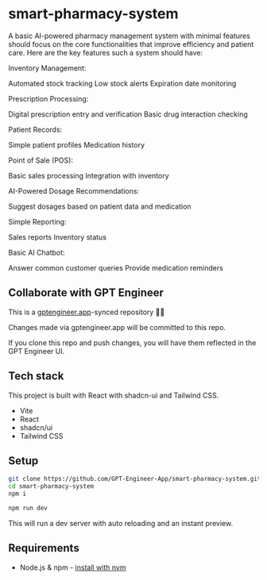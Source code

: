 # smart-pharmacy-system

A basic AI-powered pharmacy management system with minimal features should focus on the core functionalities that improve efficiency and patient care. Here are the key features such a system should have:

Inventory Management:

Automated stock tracking
Low stock alerts
Expiration date monitoring


Prescription Processing:

Digital prescription entry and verification
Basic drug interaction checking


Patient Records:

Simple patient profiles
Medication history


Point of Sale (POS):

Basic sales processing
Integration with inventory


AI-Powered Dosage Recommendations:

Suggest dosages based on patient data and medication


Simple Reporting:

Sales reports
Inventory status


Basic AI Chatbot:

Answer common customer queries
Provide medication reminders

## Collaborate with GPT Engineer

This is a [gptengineer.app](https://gptengineer.app)-synced repository 🌟🤖

Changes made via gptengineer.app will be committed to this repo.

If you clone this repo and push changes, you will have them reflected in the GPT Engineer UI.

## Tech stack

This project is built with React with shadcn-ui and Tailwind CSS.

- Vite
- React
- shadcn/ui
- Tailwind CSS

## Setup

```sh
git clone https://github.com/GPT-Engineer-App/smart-pharmacy-system.git
cd smart-pharmacy-system
npm i
```

```sh
npm run dev
```

This will run a dev server with auto reloading and an instant preview.

## Requirements

- Node.js & npm - [install with nvm](https://github.com/nvm-sh/nvm#installing-and-updating)
